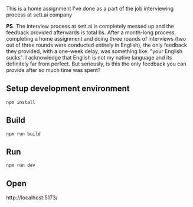 This is a home assignment I've done as a part of the job interviewing process at sett.ai company

**PS**. The interview process at sett.ai is completely messed up and the feedback provided afterwards is total bs. After a month-long process, completing a home assignment and doing three rounds of interviews (two out of three rounds were conducted entirely in English), the only feedback they provided, with a one-week delay, was something like: "your English sucks". I acknowledge that English is not my native language and its definitely far from perfect. But seriously, is this the only feedback you can provide after so much time was spent?

## Setup development environment
`npm install`

## Build
`npm run build`

## Run
`npm run dev`

## Open
http://localhost:5173/
